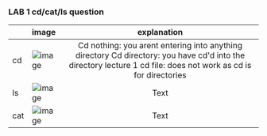 <h3 id="custom-id">LAB 1 cd/cat/ls question</h3>

| | image      | explanation | 
| :--- | :---        |    :----:   |  
| cd |![image](https://github.com/SumayKalra/cse15L-labreports-winter2024/assets/67125138/f72b493e-7768-4c7f-be8d-2772abba95af) | Cd nothing: you arent entering into anything directory Cd directory: you have cd'd into the directory lecture 1 cd file: does not work as cd is for directories       | 
| ls |![image](https://github.com/SumayKalra/cse15L-labreports-winter2024/assets/67125138/d4349f31-af6e-456e-baad-b676d36ab408) | Text        | 
| cat |![image](https://github.com/SumayKalra/cse15L-labreports-winter2024/assets/67125138/b63aad6c-7f3a-4dbd-b1b7-2f20b8353007)| Text        | 
